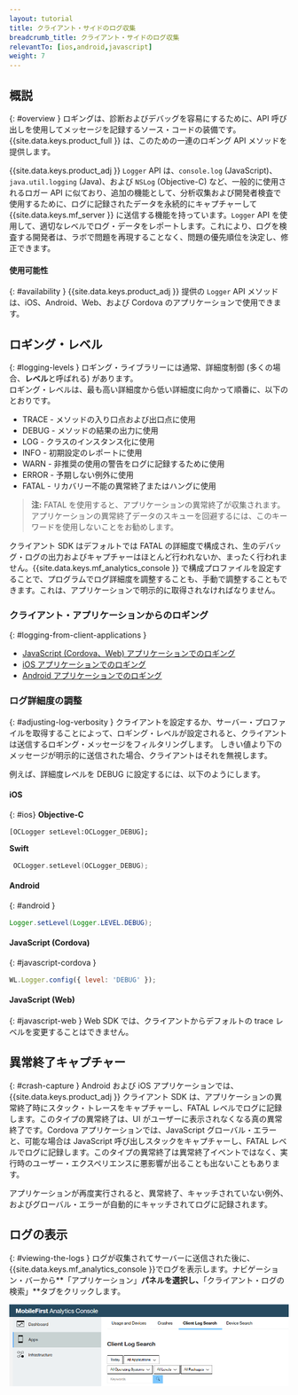 ```yaml
---
layout: tutorial
title: クライアント・サイドのログ収集
breadcrumb_title: クライアント・サイドのログ収集
relevantTo: [ios,android,javascript]
weight: 7
---
```

<!-- NLS_CHARSET=UTF-8 -->
## 概説
{: #overview }
ロギングは、診断およびデバッグを容易にするために、API 呼び出しを使用してメッセージを記録するソース・コードの装備です。{{site.data.keys.product_full }} は、このための一連のロギング API メソッドを提供します。

{{site.data.keys.product_adj }} `Logger` API は、`console.log` (JavaScript)、`java.util.logging` (Java)、および `NSLog` (Objective-C) など、一般的に使用されるロガー API に似ており、追加の機能として、分析収集および開発者検査で使用するために、ログに記録されたデータを永続的にキャプチャーして {{site.data.keys.mf_server }} に送信する機能を持っています。`Logger` API を使用して、適切なレベルでログ・データをレポートします。これにより、ログを検査する開発者は、ラボで問題を再現することなく、問題の優先順位を決定し、修正できます。

#### 使用可能性
{: #availability }
{{site.data.keys.product_adj }} 提供の `Logger` API メソッドは、iOS、Android、Web、および Cordova のアプリケーションで使用できます。

## ロギング・レベル
{: #logging-levels }
ロギング・ライブラリーには通常、詳細度制御 (多くの場合、**レベル**と呼ばれる) があります。  
ロギング・レベルは、最も高い詳細度から低い詳細度に向かって順番に、以下のとおりです。

* TRACE - メソッドの入り口点および出口点に使用
* DEBUG - メソッドの結果の出力に使用
* LOG - クラスのインスタンス化に使用
* INFO - 初期設定のレポートに使用
* WARN - 非推奨の使用の警告をログに記録するために使用
* ERROR - 予期しない例外に使用
* FATAL - リカバリー不能の異常終了またはハングに使用

> **注:** FATAL を使用すると、アプリケーションの異常終了が収集されます。アプリケーションの異常終了データのスキューを回避するには、このキーワードを使用しないことをお勧めします。

クライアント SDK はデフォルトでは FATAL の詳細度で構成され、生のデバッグ・ログの出力およびキャプチャーはほとんど行われないか、まったく行われません。{{site.data.keys.mf_analytics_console }} で構成プロファイルを設定することで、プログラムでログ詳細度を調整することも、手動で調整することもできます。これは、アプリケーションで明示的に取得されなければなりません。

### クライアント・アプリケーションからのロギング
{: #logging-from-client-applications }
* [JavaScript (Cordova、Web) アプリケーションでのロギング](javascript/)
* [iOS アプリケーションでのロギング](ios/)
* [Android アプリケーションでのロギング](android/)

### ログ詳細度の調整
{: #adjusting-log-verbosity }
クライアントを設定するか、サーバー・プロファイルを取得することによって、ロギング・レベルが設定されると、クライアントは送信するロギング・メッセージをフィルタリングします。
しきい値より下のメッセージが明示的に送信された場合、クライアントはそれを無視します。


例えば、詳細度レベルを DEBUG に設定するには、以下のようにします。

#### iOS
{: #ios}
**Objective-C**

```objc
[OCLogger setLevel:OCLogger_DEBUG];
```

**Swift**

```swift
 OCLogger.setLevel(OCLogger_DEBUG);
 ```

#### Android
{: #android }
```java
Logger.setLevel(Logger.LEVEL.DEBUG);
```

#### JavaScript (Cordova)
{: #javascript-cordova }
```javascript
WL.Logger.config({ level: 'DEBUG' });
```

#### JavaScript (Web)
{: #javascript-web }
Web SDK では、クライアントからデフォルトの trace レベルを変更することはできません。

## 異常終了キャプチャー
{: #crash-capture }
Android および iOS アプリケーションでは、{{site.data.keys.product_adj }} クライアント SDK は、アプリケーションの異常終了時にスタック・トレースをキャプチャーし、FATAL レベルでログに記録します。このタイプの異常終了は、UI がユーザーに表示されなくなる真の異常終了です。Cordova アプリケーションでは、JavaScript グローバル・エラーと、可能な場合は JavaScript 呼び出しスタックをキャプチャーし、FATAL レベルでログに記録します。このタイプの異常終了は異常終了イベントではなく、実行時のユーザー・エクスペリエンスに悪影響が出ることも出ないこともあります。

アプリケーションが再度実行されると、異常終了、キャッチされていない例外、およびグローバル・エラーが自動的にキャッチされてログに記録されます。

## ログの表示
{: #viewing-the-logs }
ログが収集されてサーバーに送信された後に、{{site.data.keys.mf_analytics_console }}でログを表示します。ナビゲーション・バーから**「アプリケーション」**パネルを選択し、**「クライアント・ログの検索」**タブをクリックします。

![ログの検索および表示](consoleViewClientLogs.png)
